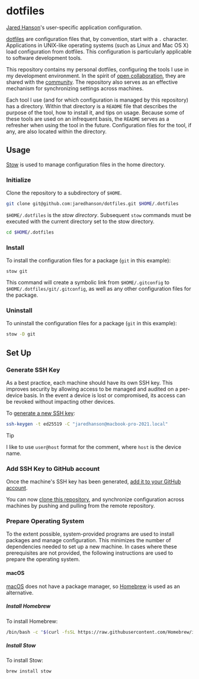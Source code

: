 # dotfiles

[Jared Hanson](https://www.jaredhanson.me/)'s user-specific application configuration.

[dotfiles](https://en.wikipedia.org/wiki/Hidden_file_and_hidden_directory#Unix_and_Unix-like_environments)
are configuration files that, by convention, start with a `.` character.
Applications in UNIX-like operating systems (such as Linux and Mac OS X) load
configuration from dotfiles.  This configuration is particularly applicable
to software development tools.

This repository contains my personal dotfiles, configuring the tools I use in
my development environment.  In the spirit of [open collaboration](https://en.wikipedia.org/wiki/Open_collaboration),
they are shared with the [community](https://dotfiles.github.io).  The
repository also serves as an effective mechanism for synchronizing settings
across machines.

Each tool I use (and for which configuration is managed by this repository) has
a directory.  Within that directory is a `README` file that describes the
purpose of the tool, how to install it, and tips on usage.  Because some of
these tools are used on an infrequent basis, the `README` serves as a refresher
when using the tool in the future.  Configuration files for the tool, if any,
are also located within the directory.

## Usage

[Stow](https://www.gnu.org/software/stow/) is used to manage configuration files
in the home directory.

### Initialize

Clone the repository to a subdirectory of `$HOME`.

```sh
git clone git@github.com:jaredhanson/dotfiles.git $HOME/.dotfiles
```

`$HOME/.dotfiles` is the _stow directory_.  Subsequent `stow` commands must
be executed with the current directory set to the stow directory.

```sh
cd $HOME/.dotfiles
```

### Install

To install the configuration files for a package (`git` in this example):

```
stow git
```

This command will create a symbolic link from `$HOME/.gitconfig` to
`$HOME/.dotfiles/git/.gitconfig`, as well as any other configuration files for
the package.

### Uninstall

To uninstall the configuration files for a package (`git` in this example):

```sh
stow -D git
```

## Set Up

### Generate SSH Key

As a best practice, each machine should have its own SSH key.  This improves
security by allowing access to be managed and audited on a per-device basis.
In the event a device is lost or compromised, its access can be revoked without
impacting other devices.

To [generate a new SSH key](https://docs.github.com/en/authentication/connecting-to-github-with-ssh/generating-a-new-ssh-key-and-adding-it-to-the-ssh-agent#generating-a-new-ssh-key):

```sh
ssh-keygen -t ed25519 -C "jaredhanson@macbook-pro-2021.local"
```

> [!TIP]
> I like to use `user@host` format for the comment, where `host` is the device
> name.

### Add SSH Key to GitHub account

Once the machine's SSH key has been generated, [add it to your GitHub account](https://docs.github.com/en/authentication/connecting-to-github-with-ssh/adding-a-new-ssh-key-to-your-github-account#adding-a-new-ssh-key-to-your-account).

You can now [clone this repository](https://github.com/jaredhanson/dotfiles?tab=readme-ov-file#initialization),
and synchronize configuration across machines by pushing and pulling from the
remote repository.

### Prepare Operating System

To the extent possible, system-provided programs are used to install packages
and manage configuration.  This minimizes the number of dependencies needed to
set up a new machine.  In cases where these prerequisites are not provided, the
following instructions are used to prepare the operating system.

#### macOS

[macOS](https://www.apple.com/macos/) does not have a package manager, so
[Homebrew](https://brew.sh/) is used as an alternative.

##### Install Homebrew

To install Homebrew:

```sh
/bin/bash -c "$(curl -fsSL https://raw.githubusercontent.com/Homebrew/install/master/install.sh)"
```

##### Install Stow

To install Stow:

```sh
brew install stow
```
